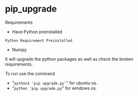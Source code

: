 # pip_upgrade

Requirements
- Have Python preinstalled

```Python Requirement Preinstalled```
- Numpy

It will upgrade the python packages as well as check the broken requirements.

To run use the command 
- "```python3 'pip upgrade.py'```" for ubuntu os.
- "```python 'pip upgrade.py```" for windows os.
